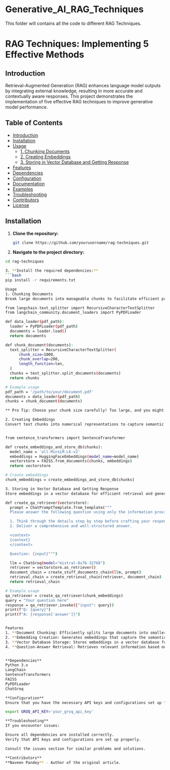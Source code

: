 # Generative_AI_RAG_Techniques
This folder will contains all the code to different RAG Techniques.


# RAG Techniques: Implementing 5 Effective Methods

## Introduction

Retrieval-Augmented Generation (RAG) enhances language model outputs by integrating external knowledge, resulting in more accurate and contextually aware responses. This project demonstrates the implementation of five effective RAG techniques to improve generative model performance.

## Table of Contents

- [Introduction](#introduction)
- [Installation](#installation)
- [Usage](#usage)
  - [1. Chunking Documents](#1-chunking-documents)
  - [2. Creating Embeddings](#2-creating-embeddings)
  - [3. Storing in Vector Database and Getting Response](#3-storing-in-vector-database-and-getting-response)
- [Features](#features)
- [Dependencies](#dependencies)
- [Configuration](#configuration)
- [Documentation](#documentation)
- [Examples](#examples)
- [Troubleshooting](#troubleshooting)
- [Contributors](#contributors)
- [License](#license)

## Installation

1. **Clone the repository:**
   ```bash
   git clone https://github.com/yourusername/rag-techniques.git

2. **Navigate to the project directory:**
  ```bash
cd rag-techniques

3. **Install the required dependencies:**
  ```bash
pip install -r requirements.txt

Usage
1. Chunking Documents
Break large documents into manageable chunks to facilitate efficient processing.

from langchain.text_splitter import RecursiveCharacterTextSplitter
from langchain_community.document_loaders import PyPDFLoader

def data_loader(pdf_path):
    loader = PyPDFLoader(pdf_path)
    documents = loader.load()
    return documents

def chunk_document(documents):
    text_splitter = RecursiveCharacterTextSplitter(
        chunk_size=1000,
        chunk_overlap=200,
        length_function=len,
    )
    chunks = text_splitter.split_documents(documents)
    return chunks

# Example usage
pdf_path = '/path/to/your/document.pdf'
documents = data_loader(pdf_path)
chunks = chunk_document(documents)

** Pro Tip: Choose your chunk size carefully! Too large, and you might miss specific details. Too small, and you might lose context. A good starting point is 500–1000 characters with some overlap.**

2. Creating Embeddings
Convert text chunks into numerical representations to capture semantic meaning.


from sentence_transformers import SentenceTransformer

def create_embeddings_and_store_db(chunks):
    model_name = 'all-MiniLM-L6-v2'
    embeddings = HuggingFaceEmbeddings(model_name=model_name)
    vectorstore = FAISS.from_documents(chunks, embeddings)
    return vectorstore

# Create embeddings
chunk_embeddings = create_embeddings_and_store_db(chunks)

3. Storing in Vector Database and Getting Response
Store embeddings in a vector database for efficient retrieval and generate responses based on user queries.

def create_qa_retriever(vectorstore):
    prompt = ChatPromptTemplate.from_template("""
    Please answer the following question using only the information provided in the context below.

    1. Think through the details step by step before crafting your response.
    2. Deliver a comprehensive and well-structured answer.

    <context>
    {context}
    </context>

    Question: {input}""")

    llm = ChatGroq(model="mixtral-8x7b-32768")
    retriever = vectorstore.as_retriever()
    document_chain = create_stuff_documents_chain(llm, prompt)
    retrieval_chain = create_retrieval_chain(retriever, document_chain)
    return retrieval_chain

# Example usage
qa_retriever = create_qa_retriever(chunk_embeddings)
query = "Your question here"
response = qa_retriever.invoke({"input": query})
print(f"Q: {query}")
print(f"A: {response['answer']}")


Features
1. **Document Chunking: Efficiently splits large documents into smaller, manageable chunks.**
2. **Embedding Creation: Generates embeddings that capture the semantic meaning of text chunks.**
3. **Vector Database Storage: Stores embeddings in a vector database for quick retrieval.**
4. **Question-Answer Retrieval: Retrieves relevant information based on user queries and generates accurate responses.**


**Dependencies**
Python 3.x
LangChain
SentenceTransformers
FAISS
PyPDFLoader
ChatGroq

**Configuration**
Ensure that you have the necessary API keys and configurations set up for the services used in this project. For example:

export GROQ_API_KEY='your_groq_api_key'

**Troubleshooting**
If you encounter issues:

Ensure all dependencies are installed correctly.
Verify that API keys and configurations are set up properly.

Consult the issues section for similar problems and solutions.

**Contributors**
**Naveen Pandey** - Author of the original article.
